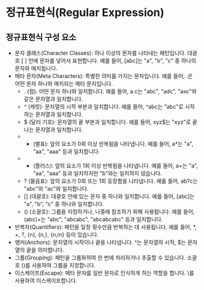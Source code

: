 # 정규표현식(Regular Expression)

## 정규표현식 구성 요소
- 문자 클래스(Character Classes): 하나 이상의 문자를 나타내는 패턴입니다. 대괄호 [ ] 안에 문자를 넣어서 표현합니다. 예를 들어, [abc]는 "a", "b", "c" 중 하나의 문자와 매치됩니다.
- 메타 문자(Meta Characters): 특별한 의미를 가지는 문자입니다. 예를 들어, .은 어떤 문자 하나와 매치되는 메타 문자입니다.
  - . (점): 어떤 문자 하나와 일치합니다. 예를 들어, a.c는 "abc", "adc", "axc"와 같은 문자열과 일치합니다.
  - ^ (캐럿): 문자열의 시작 부분과 일치합니다. 예를 들어, ^abc는 "abc"로 시작하는 문자열과 일치합니다.
  - $ (달러 기호): 문자열의 끝 부분과 일치합니다. 예를 들어, xyz$는 "xyz"로 끝나는 문자열과 일치합니다.
  - * (별표): 앞의 요소가 0회 이상 반복됨을 나타냅니다. 예를 들어, a*는 "a", "aa", "aaa" 등과 일치합니다.
  - + (플러스): 앞의 요소가 1회 이상 반복됨을 나타냅니다. 예를 들어, a+는 "a", "aa", "aaa" 등과 일치하지만 "b"와는 일치하지 않습니다.
  - ? (물음표): 앞의 요소가 0회 또는 1회 등장함을 나타냅니다. 예를 들어, ab?c는 "abc"와 "ac"와 일치합니다.
  - [] (대괄호): 대괄호 안에 있는 문자 중 하나와 일치합니다. 예를 들어, [abc]는 "a", "b", "c" 중 하나와 일치합니다.
  - () (소괄호): 그룹을 지정하거나, 나중에 참조하기 위해 사용됩니다. 예를 들어, (abc)+는 "abc", "abcabc", "abcabcabc" 등과 일치합니다.
- 반복자(Quantifiers): 패턴을 일정 횟수만큼 반복하는 데 사용됩니다. 예를 들어, *, +, ?, {n}, {n,}, {n,m} 등이 있습니다.
- 앵커(Anchors): 문자열의 시작이나 끝을 나타냅니다. ^는 문자열의 시작, $는 문자열의 끝을 의미합니다.
- 그룹(Grouping): 패턴을 그룹화하여 한 번에 처리하거나 추출할 수 있습니다. 소괄호 ()를 사용하여 그룹을 지정합니다.
- 이스케이프(Escape): 메타 문자를 일반 문자로 인식하게 하는 역할을 합니다. \를 사용하여 이스케이프합니다.